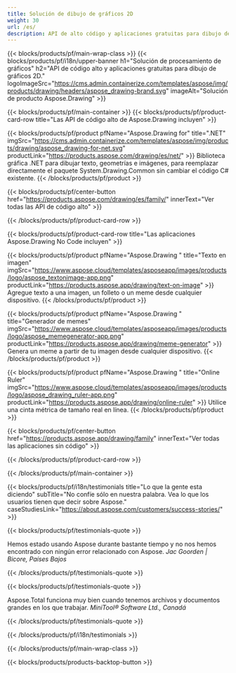 ```yaml
---
title: Solución de dibujo de gráficos 2D 
weight: 30
url: /es/
description: API de alto código y aplicaciones gratuitas para dibujo de gráficos 2D. Capacidad para dibujar texto, líneas, curvas y figuras, así como convertir imágenes a diferentes formatos.
---
```


{{< blocks/products/pf/main-wrap-class >}}
{{< blocks/products/pf/i18n/upper-banner h1="Solución de procesamiento de gráficos" h2="API de código alto y aplicaciones gratuitas para dibujo de gráficos 2D." logoImageSrc="https://cms.admin.containerize.com/templates/aspose/img/products/drawing/headers/aspose_drawing-brand.svg" imageAlt="Solución de producto Aspose.Drawing" >}}

{{< blocks/products/pf/main-container >}}
{{< blocks/products/pf/product-card-row title="Las API de código alto de Aspose.Drawing incluyen" >}}

{{< blocks/products/pf/product pfName="Aspose.Drawing for" title=".NET" imgSrc="https://cms.admin.containerize.com/templates/aspose/img/products/drawing/aspose_drawing-for-net.svg" productLink="https://products.aspose.com/drawing/es/net/" >}}
Biblioteca gráfica .NET para dibujar texto, geometrías e imágenes, para reemplazar directamente el paquete System.Drawing.Common sin cambiar el código C# existente.
{{< /blocks/products/pf/product >}}

{{< blocks/products/pf/center-button href="https://products.aspose.com/drawing/es/family/" innerText="Ver todas las API de código alto" >}}

{{< /blocks/products/pf/product-card-row >}}

{{< blocks/products/pf/product-card-row title="Las aplicaciones Aspose.Drawing No Code incluyen" >}}

{{< blocks/products/pf/product pfName="Aspose.Drawing " title="Texto en imagen" imgSrc="https://www.aspose.cloud/templates/asposeapp/images/products/logo/aspose_textonimage-app.png" productLink="https://products.aspose.app/drawing/text-on-image" >}}
Agregue texto a una imagen, un folleto o un meme desde cualquier dispositivo.
{{< /blocks/products/pf/product >}}

{{< blocks/products/pf/product pfName="Aspose.Drawing " title="Generador de memes" imgSrc="https://www.aspose.cloud/templates/asposeapp/images/products/logo/aspose_memegenerator-app.png" productLink="https://products.aspose.app/drawing/meme-generator" >}}
Genera un meme a partir de tu imagen desde cualquier dispositivo.
{{< /blocks/products/pf/product >}}

{{< blocks/products/pf/product pfName="Aspose.Drawing " title="Online Ruler" imgSrc="https://www.aspose.cloud/templates/asposeapp/images/products/logo/aspose_drawing_ruler-app.png" productLink="https://products.aspose.app/drawing/online-ruler" >}}
Utilice una cinta métrica de tamaño real en línea.
{{< /blocks/products/pf/product >}}

{{< blocks/products/pf/center-button href="https://products.aspose.app/drawing/family" innerText="Ver todas las aplicaciones sin código" >}}

{{< /blocks/products/pf/product-card-row >}}

{{< /blocks/products/pf/main-container >}}

{{< blocks/products/pf/i18n/testimonials title="Lo que la gente esta diciendo" subTitle="No confíe sólo en nuestra palabra. Vea lo que los usuarios tienen que decir sobre Aspose." caseStudiesLink="https://about.aspose.com/customers/success-stories/" >}}

{{< blocks/products/pf/testimonials-quote >}}
<p class="first">
 Hemos estado usando Aspose durante bastante tiempo y no nos hemos encontrado con ningún error relacionado con Aspose.
 <em>
  Jac Goorden | Bicore, Países Bajos
 </em>
</p>

{{< /blocks/products/pf/testimonials-quote >}}

{{< blocks/products/pf/testimonials-quote >}}
<p class="second">
 Aspose.Total funciona muy bien cuando tenemos archivos y documentos grandes en los que trabajar.
 <em>
  MiniTool® Software Ltd., Canadá
 </em>
</p>

{{< /blocks/products/pf/testimonials-quote >}}

{{< /blocks/products/pf/i18n/testimonials >}}

{{< /blocks/products/pf/main-wrap-class >}}

{{< blocks/products/products-backtop-button >}}
